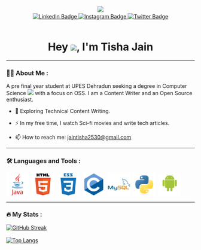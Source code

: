 

<!--
**tishajain25/tishajain25** is a ✨ _special_ ✨ repository because its `README.md` (this file) appears on your GitHub profile.

Here are some ideas to get you started:

- 🔭 I’m currently working on ...
- 🌱 I’m currently learning ...
- 👯 I’m looking to collaborate on ...
- 🤔 I’m looking for help with ...
- 💬 Ask me about ...
- 📫 How to reach me: ...
- 😄 Pronouns: ...
- ⚡ Fun fact: ...
-->

<div id="header" align="center">
  <img src="https://media3.giphy.com/media/L1R1tvI9svkIWwpVYr/giphy.gif?cid=ecf05e47rp0p3tp2mym1gb0av35pivm0fs40nmqsdzqk7uu8&rid=giphy.gif&ct=g" width="350"/>


<div id="badges">
  <a href="https://www.linkedin.com/in/tisha-jain-a06323233/">
    <img src="https://img.shields.io/badge/LinkedIn-blue?style=for-the-badge&logo=linkedin&logoColor=white" alt="LinkedIn Badge"/>
  </a>
  <a href="https://www.instagram.com/tisha_jain_25/">
    <img src="https://img.shields.io/badge/Instagram-pink?style=for-the-badge&logo=instagram&logoColor=white" alt="Instagram Badge"/>
  </a>
  <a href="https://twitter.com/jaintisha25?t=xQnOmn7wQSKO-5UsetT82Q&s=09">
    <img src="https://img.shields.io/badge/Twitter-blue?style=for-the-badge&logo=twitter&logoColor=white" alt="Twitter Badge"/>
  </a>
</div>

<img src="https://komarev.com/ghpvc/?username=tishajain25&style=flat-square&color=blue" alt=""/>
  <h1>
  Hey  
  <img src="https://media.giphy.com/media/hvRJCLFzcasrR4ia7z/giphy.gif" width="30px"/>, I'm Tisha Jain
</h1>
  </div>

  ---

### :woman_technologist: About Me :
  A pre final year student at UPES Dehradun seeking a degree in Computer Science <img src="https://media.giphy.com/media/WUlplcMpOCEmTGBtBW/giphy.gif" width="30"> with a focus on OSS. I am a Content Writer and an Open Source enthusiast.

- :seedling: Exploring Technical Content Writing.

- :zap: In my free time, I watch Sci-fi movies and write tech articles.

- :mailbox: How to reach me: jaintisha2530@gmail.com

 ---

### :hammer_and_wrench: Languages and Tools :


<div>
  <img src="https://github.com/devicons/devicon/blob/master/icons/java/java-original-wordmark.svg" title="Java" alt="Java" width="60" height="60"/>&nbsp;
  <img src="https://raw.githubusercontent.com/devicons/devicon/master/icons/html5/html5-original-wordmark.svg" title="HTML5" alt="HTML" width="60" height="60"/>&nbsp;
  <img src="https://github.com/devicons/devicon/blob/master/icons/css3/css3-plain-wordmark.svg"  title="CSS3" alt="CSS" width="60" height="60"/>&nbsp;
  <img src="https://raw.githubusercontent.com/devicons/devicon/master/icons/c/c-original.svg" title="C" alt="C" width="60" height="60"/>&nbsp;
  <img src="https://github.com/devicons/devicon/blob/master/icons/mysql/mysql-original-wordmark.svg" title="MySQL"  alt="MySQL" width="60" height="60"/>&nbsp;
  <img src="https://raw.githubusercontent.com/devicons/devicon/master/icons/python/python-original.svg" title="Python" alt="Python" width="60" height="60"/>&nbsp;
  <img src="https://raw.githubusercontent.com/devicons/devicon/master/icons/android/android-original-wordmark.svg" title="Android" alt="Android" width="60" height="60"/>&nbsp;
</div>
  
   ---

### :fire: My Stats :
  
  [![GitHub Streak](http://github-readme-streak-stats.herokuapp.com?user=tishajain25&theme=dark&background=000000)](https://git.io/streak-stats)
<br>
  <br>
  [![Top Langs](https://github-readme-stats.vercel.app/api/top-langs/?username=tishajain25&layout=compact&theme=vision-friendly-dark)](https://github.com/anuraghazra/github-readme-stats)

